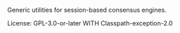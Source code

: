 Generic utilities for session-based consensus engines.

License: GPL-3.0-or-later WITH Classpath-exception-2.0